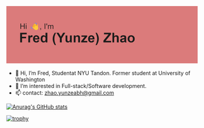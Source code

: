 ![image](https://github.com/Yunzez/Yunzez/blob/main/header.png)

- 👋 Hi, I’m Fred, Studentat NYU Tandon. Former student at University of Washington
- 👀 I’m interested in Full-stack/Software development.
- 📫 contact: zhao.yunzeabh@gmail.com

[![Anurag's GitHub stats](https://github-readme-stats.vercel.app/api?username=Yunzez&show_icons=true&theme=dracula&card_width=500)](https://github.com/anuraghazra/github-readme-stats)


[![trophy](https://github-profile-trophy.vercel.app/?username=Yunzez&theme=onedark)](https://github.com/ryo-ma/github-profile-trophy)
